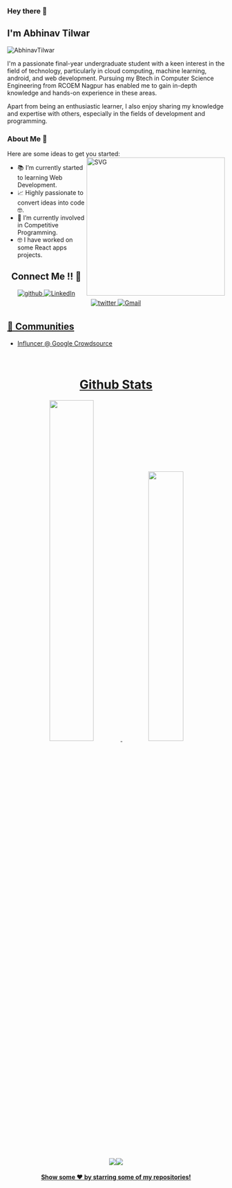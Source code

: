 ### Hey there 👋<h2> I'm Abhinav Tilwar</h2>

<p align="left"> 
	<img src="https://komarev.com/ghpvc/?username=AbhinavTilwar" alt="AbhinavTilwar" /> 
</p>

I'm a passionate final-year undergraduate student with a keen interest in the field of technology, particularly in cloud computing, machine learning, android, and web development. Pursuing my Btech in Computer Science Engineering from RCOEM Nagpur has enabled me to gain in-depth knowledge and hands-on experience in these areas.

Apart from being an enthusiastic learner, I also enjoy sharing my knowledge and expertise with others, especially in the fields of development and programming.



 


### About Me 🚀
Here are some ideas to get you started:		
<img align="right" alt="SVG" src="https://user-images.githubusercontent.com/91954929/227848234-d8f9091a-2ab1-4fec-9bbd-facc41d30d44.svg" width="320px" />


- 📚 I’m currently started to learning Web Development.
- 📈 Highly passionate to convert ideas into code 🤓.
- 🔭 I’m currently involved in Competitive Programming.
- 🤓 I have worked on some React apps projects.


<h2 align="center">Connect Me !! 🤝</h2> 

<p align="center">
<a href="https://github.com/AbhinavTilwar" target="_blank">
<img src=https://img.shields.io/badge/github-%2324292e.svg?&style=for-the-badge&logo=github&logoColor=white alt=github style="margin-bottom: 5px;" />
</a>
<a href="https://www.linkedin.com/in/abhinav-tilwar-763232206/" target="_blank">
<img alt="LinkedIn" src="https://img.shields.io/badge/linkedin%20-%230077B5.svg?&style=for-the-badge&logo=linkedin&logoColor=white"/>
</a>
<a href="https://twitter.com/AbhinavTilwar" target="_blank">
<img src=https://img.shields.io/badge/twitter-%2300acee.svg?&style=for-the-badge&logo=twitter&logoColor=white alt=twitter style="margin-bottom: 5px;" />
</a>
<a href="mailto:abhinavtilwar03@gmail.com">
<img alt="Gmail" src="https://img.shields.io/badge/Gmail-D14836?style=for-the-badge&logo=gmail&logoColor=white" />
</p> 


## 👯 Communities
* Influncer @ Google Crowdsource
<br>

<h1 align="center">Github Stats</h1>
 <div align="center" >
<img width="45%" src="https://github-readme-stats.vercel.app/api?username=AbhinavTilwar&show_icons=true"> <img width="40%" src="https://github-readme-stats.vercel.app/api/top-langs/?username=AbhinavTilwar&layout=compact">
</div> 
<div align="center">
 <img src="https://github-readme-streak-stats.herokuapp.com/?user=AbhinavTilwar&)"><img src="https://activity-graph.herokuapp.com/graph?username=AbhinavTilwar&bg_color=FFFFFF&color=000000&line=000000&point=00FF00"></div>




<p align="center">
<h4 align="center">Show some ❤️ by starring some of my <a href="https://github.com/AbhinavTilwar?tab=repositories"> repositories!</a></h4>
</p>
